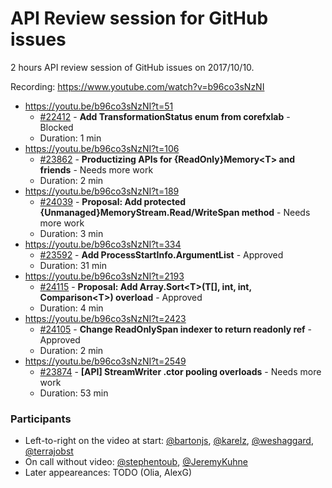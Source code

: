 # API Review session for GitHub issues

2 hours API review session of GitHub issues on 2017/10/10.

Recording: https://www.youtube.com/watch?v=b96co3sNzNI

* https://youtu.be/b96co3sNzNI?t=51
  * [#22412](https://github.com/dotnet/corefx/issues/22412) - **Add TransformationStatus enum from corefxlab** - Blocked
  * Duration: 1 min
* https://youtu.be/b96co3sNzNI?t=106
  * [#23862](https://github.com/dotnet/corefx/issues/23862) - **Productizing APIs for {ReadOnly}Memory\<T\> and friends** - Needs more work
  * Duration: 2 min
* https://youtu.be/b96co3sNzNI?t=189
  * [#24039](https://github.com/dotnet/corefx/issues/24039) - **Proposal: Add protected {Unmanaged}MemoryStream.Read/WriteSpan method** - Needs more work
  * Duration: 3 min
* https://youtu.be/b96co3sNzNI?t=334
  * [#23592](https://github.com/dotnet/corefx/issues/23592) - **Add ProcessStartInfo.ArgumentList** - Approved
  * Duration: 31 min
* https://youtu.be/b96co3sNzNI?t=2193
  * [#24115](https://github.com/dotnet/corefx/issues/24115) - **Proposal: Add Array.Sort\<T\>(T[], int, int, Comparison\<T\>) overload** - Approved
  * Duration: 4 min
* https://youtu.be/b96co3sNzNI?t=2423
  * [#24105](https://github.com/dotnet/corefx/issues/24105) - **Change ReadOnlySpan indexer to return readonly ref** - Approved
  * Duration: 2 min
* https://youtu.be/b96co3sNzNI?t=2549
  * [#23874](https://github.com/dotnet/corefx/issues/23874) - **[API] StreamWriter .ctor pooling overloads** - Needs more work
  * Duration: 53 min

### Participants

  * Left-to-right on the video at start: [@bartonjs](https://github.com/bartonjs), [@karelz](https://github.com/karelz), [@weshaggard](https://github.com/weshaggard), [@terrajobst](https://github.com/terrajobst)
  * On call without video: [@stephentoub](https://github.com/stephentoub), [@JeremyKuhne](https://github.com/JeremyKuhne)
  * Later appeareances: TODO (Olia, AlexG)
 
